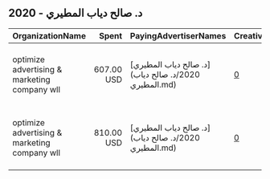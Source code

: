 ## 2020 - د. صالح دياب المطيري 
|OrganizationName|Spent|PayingAdvertiserNames|CreativeUrls|Impressions|Genders|AgeBrackets|CountryCodes|BillingAddresses|CandidateBallotInformation|
|:---|---:|:---|:---|---:|:---|:---|:---|:---|:---|
|optimize advertising & marketing company wll|607.00 USD|[د. صالح دياب المطيري](2020/د. صالح دياب المطيري.md)|[0](https://www.snap.com/political-ads/asset/0538c4a4d27810fe359c9e53d82240c98e210f1fff17cc24b07ea3d6d2a243b3?mediaType=mov)|374,261|FEMALE|21+|kuwait|"jaber almubarak st, behbehani complex, m floor, office 56,KUWAIT CITY,13046,KW"||
|optimize advertising & marketing company wll|810.00 USD|[د. صالح دياب المطيري](2020/د. صالح دياب المطيري.md)|[0](https://www.snap.com/political-ads/asset/54176b61ac62ccc6dc83ed2c89068cc89fd91122b4be357bdd39ac5312acbe9d?mediaType=mov)|673,257||21+|kuwait|"jaber almubarak st, behbehani complex, m floor, office 56,KUWAIT CITY,13046,KW"||
